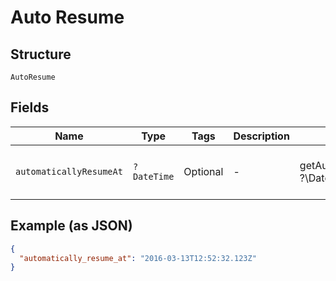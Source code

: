 
# Auto Resume

## Structure

`AutoResume`

## Fields

| Name | Type | Tags | Description | Getter | Setter |
|  --- | --- | --- | --- | --- | --- |
| `automaticallyResumeAt` | `?DateTime` | Optional | - | getAutomaticallyResumeAt(): ?\DateTime | setAutomaticallyResumeAt(?\DateTime automaticallyResumeAt): void |

## Example (as JSON)

```json
{
  "automatically_resume_at": "2016-03-13T12:52:32.123Z"
}
```

